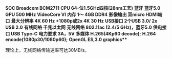 **SOC Broadcom BCM2711**
**CPU 64-位1.5GHz四核(28nm工艺)**
**蓝牙 蓝牙5.0**
**GPU 500 MHz VideoCore VI**
**内存 1～ 4GB DDR4**
**影像输出 双micro HDMI端口**
**最大分辨率 4K 60 Hz +1080p或2x 4K 30 Hz**
**USB接口 2个USB 3.0/ 2x USB 2.0**
**有线网络 千兆以太网**
**无线网络 802.11ac (2.4/5 GHz)，蓝牙5.0**
**供电接口 USB Type-C**
**电力要求 3A，5V**
**多媒体 H.265(4Kp60 decode);**
**H.264 encode(1080p30/1080p60);**
**OpenGL ES,3.0 graphics\*\***

理论上，无线网络传输速率可达30MB/s。